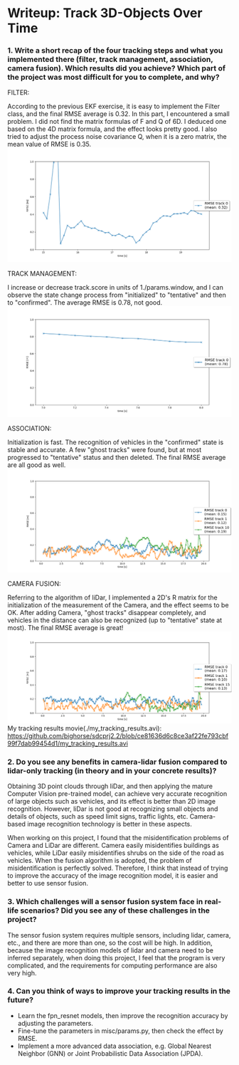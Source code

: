 [//]: # (Image References)

[RMSE1]: ./img/RMSE1.png
[RMSE2]: ./img/RMSE2.png
[RMSE3]: ./img/RMSE3.png
[RMSE4]: ./img/RMSE4.png

# Writeup: Track 3D-Objects Over Time

### 1. Write a short recap of the four tracking steps and what you implemented there (filter, track management, association, camera fusion). Which results did you achieve? Which part of the project was most difficult for you to complete, and why?

FILTER: 

According to the previous EKF exercise, it is easy to implement the Filter class, and the final RMSE average is 0.32. In this part, I encountered a small problem. I did not find the matrix formulas of F and Q of 6D. I deduced one based on the 4D matrix formula, and the effect looks pretty good. I also tried to adjust the process noise covariance Q, when it is a zero matrix, the mean value of RMSE is 0.35. ![RMSE1]

TRACK MANAGEMENT: 

I increase or decrease track.score in units of 1./params.window, and I can observe the state change process from "initialized" to "tentative" and then to "confirmed". The average RMSE is 0.78, not good.![RMSE2]

ASSOCIATION: 

Initialization is fast. The recognition of vehicles in the "confirmed" state is stable and accurate. A few "ghost tracks" were found, but at most progressed to "tentative" status and then deleted. The final RMSE average are all good as well. ![RMSE3]

CAMERA FUSION: 

Referring to the algorithm of liDar, I implemented a 2D's R matrix for the initialization of the measurement of the Camera, and the effect seems to be OK. After adding Camera, "ghost tracks" disappear completely, and vehicles in the distance can also be recognized (up to "tentative" state at most). The final RMSE average is great! ![RMSE4]
My tracking results movie(./my_tracking_results.avi):
https://github.com/bighorse/sdcprj2.2/blob/ce81636d6c8ce3af22fe793cbf99f7dab99454d1/my_tracking_results.avi

### 2. Do you see any benefits in camera-lidar fusion compared to lidar-only tracking (in theory and in your concrete results)? 

Obtaining 3D point clouds through liDar, and then applying the mature Computer Vision pre-trained model, can achieve very accurate recognition of large objects such as vehicles, and its effect is better than 2D image recognition. However, liDar is not good at recognizing small objects and details of objects, such as speed limit signs, traffic lights, etc. Camera-based image recognition technology is better in these aspects.

When working on this project, I found that the misidentification problems of Camera and LiDar are different. Camera easily misidentifies buildings as vehicles, while LiDar easily misidentifies shrubs on the side of the road as vehicles. When the fusion algorithm is adopted, the problem of misidentification is perfectly solved. Therefore, I think that instead of trying to improve the accuracy of the image recognition model, it is easier and better to use sensor fusion.

### 3. Which challenges will a sensor fusion system face in real-life scenarios? Did you see any of these challenges in the project?

The sensor fusion system requires multiple sensors, including lidar, camera, etc., and there are more than one, so the cost will be high. In addition, because the image recognition models of lidar and camera need to be inferred separately, when doing this project, I feel that the program is very complicated, and the requirements for computing performance are also very high.

### 4. Can you think of ways to improve your tracking results in the future?

* Learn the fpn_resnet models, then improve the recognition accuracy by adjusting the parameters.
* Fine-tune the parameters in misc/params.py, then check the effect by RMSE.
* Implement a more advanced data association, e.g. Global Nearest Neighbor (GNN) or Joint Probabilistic Data Association (JPDA).